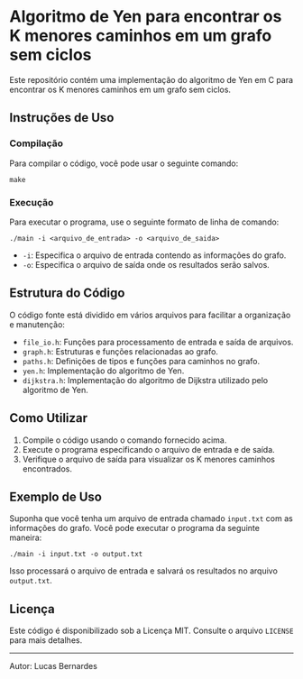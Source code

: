 # Algoritmo de Yen para encontrar os K menores caminhos em um grafo sem ciclos

Este repositório contém uma implementação do algoritmo de Yen em C para encontrar os K menores caminhos em um grafo sem ciclos.

## Instruções de Uso

### Compilação

Para compilar o código, você pode usar o seguinte comando:

```
make
```

### Execução

Para executar o programa, use o seguinte formato de linha de comando:

```
./main -i <arquivo_de_entrada> -o <arquivo_de_saida>
```

- `-i`: Especifica o arquivo de entrada contendo as informações do grafo.
- `-o`: Especifica o arquivo de saída onde os resultados serão salvos.

## Estrutura do Código

O código fonte está dividido em vários arquivos para facilitar a organização e manutenção:

- `file_io.h`: Funções para processamento de entrada e saída de arquivos.
- `graph.h`: Estruturas e funções relacionadas ao grafo.
- `paths.h`: Definições de tipos e funções para caminhos no grafo.
- `yen.h`: Implementação do algoritmo de Yen.
- `dijkstra.h`: Implementação do algoritmo de Dijkstra utilizado pelo algoritmo de Yen.

## Como Utilizar

1. Compile o código usando o comando fornecido acima.
2. Execute o programa especificando o arquivo de entrada e de saída.
3. Verifique o arquivo de saída para visualizar os K menores caminhos encontrados.

## Exemplo de Uso

Suponha que você tenha um arquivo de entrada chamado `input.txt` com as informações do grafo. Você pode executar o programa da seguinte maneira:

```
./main -i input.txt -o output.txt
```

Isso processará o arquivo de entrada e salvará os resultados no arquivo `output.txt`.

## Licença

Este código é disponibilizado sob a Licença MIT. Consulte o arquivo `LICENSE` para mais detalhes.

---
Autor: Lucas Bernardes

